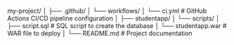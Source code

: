 my-project/
│
├── .github/
│   └── workflows/
│       └── ci.yml                 # GitHub Actions CI/CD pipeline configuration
│
├── studentapp/
│   └── scripts/
│       ├── script.sql             # SQL script to create the database
│       └── studentapp.war         # WAR file to deploy
│
└── README.md                      # Project documentation
